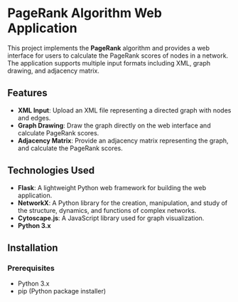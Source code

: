 # PageRank Algorithm Web Application

This project implements the **PageRank** algorithm and provides a web interface for users to calculate the PageRank scores of nodes in a network. The application supports multiple input formats including XML, graph drawing, and adjacency matrix.

## Features

- **XML Input**: Upload an XML file representing a directed graph with nodes and edges.
- **Graph Drawing**: Draw the graph directly on the web interface and calculate PageRank scores.
- **Adjacency Matrix**: Provide an adjacency matrix representing the graph, and calculate the PageRank scores.

## Technologies Used

- **Flask**: A lightweight Python web framework for building the web application.
- **NetworkX**: A Python library for the creation, manipulation, and study of the structure, dynamics, and functions of complex networks.
- **Cytoscape.js**: A JavaScript library used for graph visualization.
- **Python 3.x**

## Installation

### Prerequisites

- Python 3.x
- pip (Python package installer)
